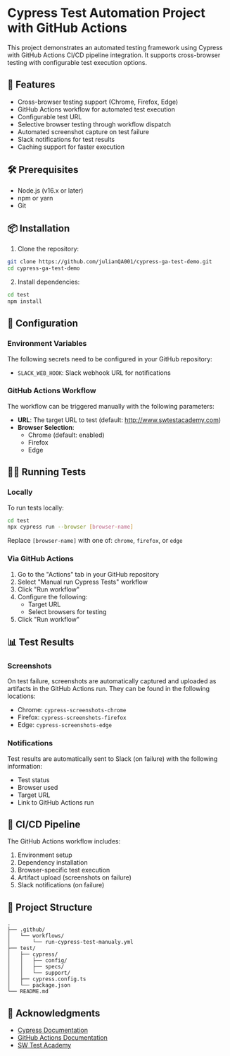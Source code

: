 # Cypress Test Automation Project with GitHub Actions

This project demonstrates an automated testing framework using Cypress with GitHub Actions CI/CD pipeline integration. It supports cross-browser testing with configurable test execution options.

## 🚀 Features

- Cross-browser testing support (Chrome, Firefox, Edge)
- GitHub Actions workflow for automated test execution
- Configurable test URL
- Selective browser testing through workflow dispatch
- Automated screenshot capture on test failure
- Slack notifications for test results
- Caching support for faster execution

## 🛠 Prerequisites

- Node.js (v16.x or later)
- npm or yarn
- Git

## 📦 Installation

1. Clone the repository:

```bash
git clone https://github.com/julianQA001/cypress-ga-test-demo.git
cd cypress-ga-test-demo
```

2. Install dependencies:

```bash
cd test
npm install
```

## 🔧 Configuration

### Environment Variables

The following secrets need to be configured in your GitHub repository:

- `SLACK_WEB_HOOK`: Slack webhook URL for notifications

### GitHub Actions Workflow

The workflow can be triggered manually with the following parameters:

- **URL**: The target URL to test (default: http://www.swtestacademy.com)
- **Browser Selection**:
  - Chrome (default: enabled)
  - Firefox
  - Edge

## 🏃‍♂️ Running Tests

### Locally

To run tests locally:

```bash
cd test
npx cypress run --browser [browser-name]
```

Replace `[browser-name]` with one of: `chrome`, `firefox`, or `edge`

### Via GitHub Actions

1. Go to the "Actions" tab in your GitHub repository
2. Select "Manual run Cypress Tests" workflow
3. Click "Run workflow"
4. Configure the following:
   - Target URL
   - Select browsers for testing
5. Click "Run workflow"

## 📊 Test Results

### Screenshots

On test failure, screenshots are automatically captured and uploaded as artifacts in the GitHub Actions run. They can be found in the following locations:

- Chrome: `cypress-screenshots-chrome`
- Firefox: `cypress-screenshots-firefox`
- Edge: `cypress-screenshots-edge`

### Notifications

Test results are automatically sent to Slack (on failure) with the following information:

- Test status
- Browser used
- Target URL
- Link to GitHub Actions run

## 🔄 CI/CD Pipeline

The GitHub Actions workflow includes:

1. Environment setup
2. Dependency installation
3. Browser-specific test execution
4. Artifact upload (screenshots on failure)
5. Slack notifications (on failure)

## 📁 Project Structure

```
.
├── .github/
│   └── workflows/
│       └── run-cypress-test-manualy.yml
├── test/
│   ├── cypress/
│   │   ├── config/
│   │   ├── specs/
│   │   └── support/
│   ├── cypress.config.ts
│   └── package.json
└── README.md
```

## 🙏 Acknowledgments

- [Cypress Documentation](https://docs.cypress.io/)
- [GitHub Actions Documentation](https://docs.github.com/en/actions)
- [SW Test Academy](http://www.swtestacademy.com/)
